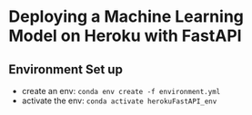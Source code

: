 # Deploying a Machine Learning Model on Heroku with FastAPI

## Environment Set up

- create an env: `conda env create -f environment.yml`
- activate the env: `conda activate herokuFastAPI_env`

<br>
